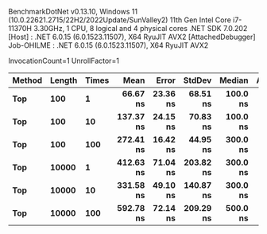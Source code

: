 
BenchmarkDotNet v0.13.10, Windows 11 (10.0.22621.2715/22H2/2022Update/SunValley2)
11th Gen Intel Core i7-11370H 3.30GHz, 1 CPU, 8 logical and 4 physical cores
.NET SDK 7.0.202
  [Host]     : .NET 6.0.15 (6.0.1523.11507), X64 RyuJIT AVX2 [AttachedDebugger]
  Job-OHILME : .NET 6.0.15 (6.0.1523.11507), X64 RyuJIT AVX2

InvocationCount=1  UnrollFactor=1  

 Method | Length | Times | Mean      | Error    | StdDev    | Median   | Allocated |
------- |------- |------ |----------:|---------:|----------:|---------:|----------:|
 **Top**    | **100**    | **1**     |  **66.67 ns** | **23.36 ns** |  **68.51 ns** | **100.0 ns** |     **544 B** |
 **Top**    | **100**    | **10**    | **137.37 ns** | **24.15 ns** |  **70.83 ns** | **100.0 ns** |     **544 B** |
 **Top**    | **100**    | **100**   | **272.41 ns** | **16.42 ns** |  **44.95 ns** | **300.0 ns** |     **544 B** |
 **Top**    | **10000**  | **1**     | **412.63 ns** | **71.04 ns** | **203.82 ns** | **300.0 ns** |     **544 B** |
 **Top**    | **10000**  | **10**    | **331.58 ns** | **49.10 ns** | **140.87 ns** | **300.0 ns** |     **544 B** |
 **Top**    | **10000**  | **100**   | **592.78 ns** | **72.14 ns** | **209.29 ns** | **500.0 ns** |     **544 B** |
